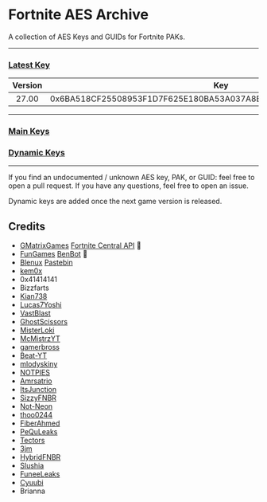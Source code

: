 # Fortnite AES Archive

A collection of AES Keys and GUIDs for Fortnite PAKs.
___

### [Latest Key](https://github.com/dippyshere/fortnite-aes-archive/blob/master/archive/readme.md#chapter-4-season-5)

| Version |                                Key                                 |
|:-------:|:------------------------------------------------------------------:|
|  27.00  | 0x6BA518CF25508953F1D7F625E180BA53A037A8B43D28BF7AA4B17FD6F8BA953D |

___

### [Main Keys](https://github.com/dippyshere/fortnite-aes-archive/tree/master/archive/readme.md)

### [Dynamic Keys](https://github.com/dippyshere/fortnite-aes-archive/tree/master/archive/dynamic)

___

If you find an undocumented / unknown AES key, PAK, or GUID: feel free to open a pull request. If you have any
questions, feel free to open an issue.

Dynamic keys are added once the next game version is released.

## Credits

- [GMatrixGames](https://github.com/GMatrixGames) [Fortnite Central API](https://fortnitecentral.gmatrixgames.ga/api/v1/aes) 🫡
- [FunGames](https://github.com/FabianFG) [BenBot](https://benbotfn.tk/api/v1/aes) 🫡
- [Blenux](https://github.com/Blenux) [Pastebin](https://pastebin.com/raw/SCWdTWbj)
- [kem0x](https://github.com/kem0x)
- 0x41414141
- Bizzfarts
- [Kian738](https://github.com/Kian738)
- [Lucas7Yoshi](https://github.com/Lucas7Yoshi)
- [VastBlast](https://github.com/VastBlast)
- [GhostScissors](https://github.com/GhostScissors)
- [MisterLoki](https://github.com/MisterLoki)
- [McMistrzYT](https://github.com/McMistrzYT)
- [gamerbross](https://github.com/gamerbross)
- [Beat-YT](https://github.com/Beat-YT)
- [mlodyskiny](https://github.com/mlodyskiny)
- [NOTPIES](https://github.com/NOTPIES)
- [Amrsatrio](https://github.com/Amrsatrio)
- [ItsJunction](https://github.com/ItsJunction)
- [SizzyFNBR](https://github.com/SizzyFNBR)
- [Not-Neon](https://github.com/Not-Neon)
- [thoo0244](https://github.com/thoo0224)
- [FiberAhmed](https://github.com/FiberAhmed)
- [PeQuLeaks](https://github.com/PeQuLeaks)
- [Tectors](https://github.com/Tectors)
- [3jm](https://github.com/3jm)
- [HybridFNBR](https://github.com/HybridFNBR)
- [Slushia](https://github.com/Slushia)
- [FuneeLeaks](https://github.com/funeeleaks)
- [Cyuubi](https://github.com/daCyuubi)
- Brianna
